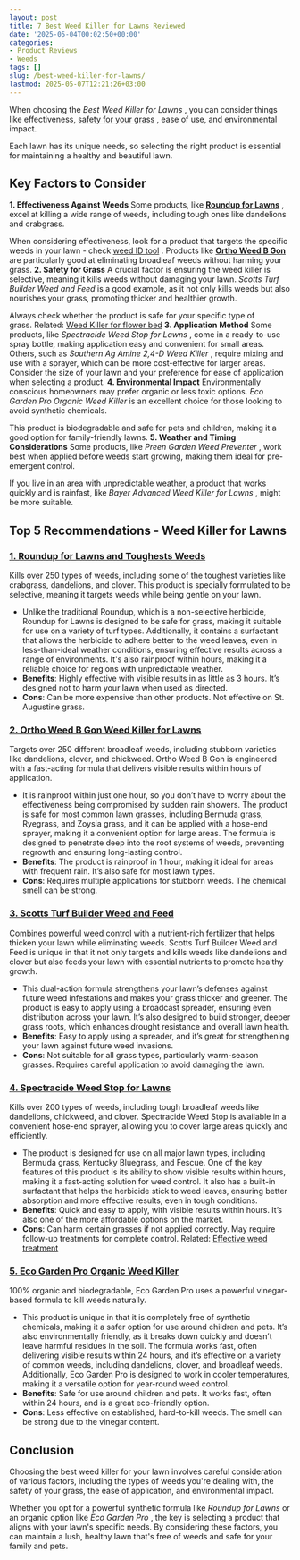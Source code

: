 ```yaml
---
layout: post
title: 7 Best Weed Killer for Lawns Reviewed
date: '2025-05-04T00:02:50+00:00'
categories:
- Product Reviews
- Weeds
tags: []
slug: /best-weed-killer-for-lawns/
lastmod: 2025-05-07T12:21:26+03:00
---
```


When choosing the
*Best Weed Killer for Lawns*
, you can consider things like effectiveness,
[safety for your grass](https://weeds.ces.ncsu.edu/wp-content/uploads/2016/06/CS053-Lecture-9-Nonselective-herbicides-handout-BW.pdf)
, ease of use, and environmental impact.

Each lawn has its unique needs, so selecting the right product is essential for maintaining a healthy and beautiful lawn.
## Key Factors to Consider
**1. Effectiveness Against Weeds**
Some products, like
[**Roundup for Lawns**](https://www.amazon.com/dp/B01JIRKFVE/?tag=p-policy-20)
, excel at killing a wide range of weeds, including tough ones like dandelions and crabgrass.

When considering effectiveness, look for a product that targets the specific weeds in your lawn - check
[weed ID tool](https://weedid.wisc.edu/weedid.php)
. Products like
[**Ortho Weed B Gon**](https://www.amazon.com/dp/B00FDWXV60/?tag=p-policy-20)
are particularly good at eliminating broadleaf weeds without harming your grass.
**2. Safety for Grass**
A crucial factor is ensuring the weed killer is selective, meaning it kills weeds without damaging your lawn.
*Scotts Turf Builder Weed and Feed*
is a good example, as it not only kills weeds but also nourishes your grass, promoting thicker and healthier growth.

Always check whether the product is safe for your specific type of grass. Related:
[Weed Killer for flower bed](https://pestpolicy.com/best-weed-killers-for-flower-beds/)
**3. Application Method**
Some products, like
*Spectracide Weed Stop for Lawns*
, come in a ready-to-use spray bottle, making application easy and convenient for small areas. Others, such as
*Southern Ag Amine 2,4-D Weed Killer*
, require mixing and use with a sprayer, which can be more cost-effective for larger areas. Consider the size of your lawn and your preference for ease of application when selecting a product.
**4. Environmental Impact**
Environmentally conscious homeowners may prefer organic or less toxic options.
*Eco Garden Pro Organic Weed Killer*
is an excellent choice for those looking to avoid synthetic chemicals.

This product is biodegradable and safe for pets and children, making it a good option for family-friendly lawns.
**5. Weather and Timing Considerations**
Some products, like
*Preen Garden Weed Preventer*
, work best when applied before weeds start growing, making them ideal for pre-emergent control.

If you live in an area with unpredictable weather, a product that works quickly and is rainfast, like
*Bayer Advanced Weed Killer for Lawns*
, might be more suitable.
## Top 5 Recommendations - Weed Killer for Lawns
### [**1. Roundup for Lawns and Toughests Weeds**](https://www.amazon.com/dp/B01JIRKFVE/?tag=p-policy-20)
Kills over 250 types of weeds, including some of the toughest varieties like crabgrass, dandelions, and clover. This product is specially formulated to be selective, meaning it targets weeds while being gentle on your lawn.
- Unlike the traditional Roundup, which is a non-selective herbicide, Roundup for Lawns is designed to be safe for grass, making it suitable for use on a variety of turf types.
Additionally, it contains a surfactant that allows the herbicide to adhere better to the weed leaves, even in less-than-ideal weather conditions, ensuring effective results across a range of environments. It's also rainproof within hours, making it a reliable choice for regions with unpredictable weather.
- **Benefits**: Highly effective with visible results in as little as 3 hours. It’s designed not to harm your lawn when used as directed.
- **Cons**: Can be more expensive than other products. Not effective on St. Augustine grass.
### [**2. Ortho Weed B Gon Weed Killer for Lawns**](https://www.amazon.com/dp/B00FDWXV60/?tag=p-policy-20)
Targets over 250 different broadleaf weeds, including stubborn varieties like dandelions, clover, and chickweed. Ortho Weed B Gon is engineered with a fast-acting formula that delivers visible results within hours of application.
- It is rainproof within just one hour, so you don’t have to worry about the effectiveness being compromised by sudden rain showers.
The product is safe for most common lawn grasses, including Bermuda grass, Ryegrass, and Zoysia grass, and it can be applied with a hose-end sprayer, making it a convenient option for large areas. The formula is designed to penetrate deep into the root systems of weeds, preventing regrowth and ensuring long-lasting control.
- **Benefits**: The product is rainproof in 1 hour, making it ideal for areas with frequent rain. It’s also safe for most lawn types.
- **Cons**: Requires multiple applications for stubborn weeds. The chemical smell can be strong.
### [**3. Scotts Turf Builder Weed and Feed**](https://www.amazon.com/dp/B00ARKS3XO/?tag=p-policy-20)
Combines powerful weed control with a nutrient-rich fertilizer that helps thicken your lawn while eliminating weeds. Scotts Turf Builder Weed and Feed is unique in that it not only targets and kills weeds like dandelions and clover but also feeds your lawn with essential nutrients to promote healthy growth.
- This dual-action formula strengthens your lawn’s defenses against future weed infestations and makes your grass thicker and greener.
The product is easy to apply using a broadcast spreader, ensuring even distribution across your lawn. It’s also designed to build stronger, deeper grass roots, which enhances drought resistance and overall lawn health.
- **Benefits**: Easy to apply using a spreader, and it’s great for strengthening your lawn against future weed invasions.
- **Cons**: Not suitable for all grass types, particularly warm-season grasses. Requires careful application to avoid damaging the lawn.
### [**4. Spectracide Weed Stop for Lawns**](https://www.amazon.com/dp/B07K78HDDS/?tag=p-policy-20)
Kills over 200 types of weeds, including tough broadleaf weeds like dandelions, chickweed, and clover. Spectracide Weed Stop is available in a convenient hose-end sprayer, allowing you to cover large areas quickly and efficiently.
- The product is designed for use on all major lawn types, including Bermuda grass, Kentucky Bluegrass, and Fescue.
One of the key features of this product is its ability to show visible results within hours, making it a fast-acting solution for weed control. It also has a built-in surfactant that helps the herbicide stick to weed leaves, ensuring better absorption and more effective results, even in tough conditions.
- **Benefits**: Quick and easy to apply, with visible results within hours. It’s also one of the more affordable options on the market.
- **Cons**: Can harm certain grasses if not applied correctly. May require follow-up treatments for complete control.
Related:
[Effective weed treatment](https://pestpolicy.com/soil-treatment-for-termites/)
### [**5. Eco Garden Pro Organic Weed Killer**](https://www.amazon.com/dp/B084BYSGK9/?tag=p-policy-20)
100% organic and biodegradable, Eco Garden Pro uses a powerful vinegar-based formula to kill weeds naturally.
- This product is unique in that it is completely free of synthetic chemicals, making it a safer option for use around children and pets. It’s also environmentally friendly, as it breaks down quickly and doesn’t leave harmful residues in the soil.
The formula works fast, often delivering visible results within 24 hours, and it’s effective on a variety of common weeds, including dandelions, clover, and broadleaf weeds. Additionally, Eco Garden Pro is designed to work in cooler temperatures, making it a versatile option for year-round weed control.
- **Benefits**: Safe for use around children and pets. It works fast, often within 24 hours, and is a great eco-friendly option.
- **Cons**: Less effective on established, hard-to-kill weeds. The smell can be strong due to the vinegar content.
## Conclusion
Choosing the best weed killer for your lawn involves careful consideration of various factors, including the types of weeds you're dealing with, the safety of your grass, the ease of application, and environmental impact.

Whether you opt for a powerful synthetic formula like
*Roundup for Lawns*
or an organic option like
*Eco Garden Pro*
, the key is selecting a product that aligns with your lawn's specific needs. By considering these factors, you can maintain a lush, healthy lawn that's free of weeds and safe for your family and pets.
